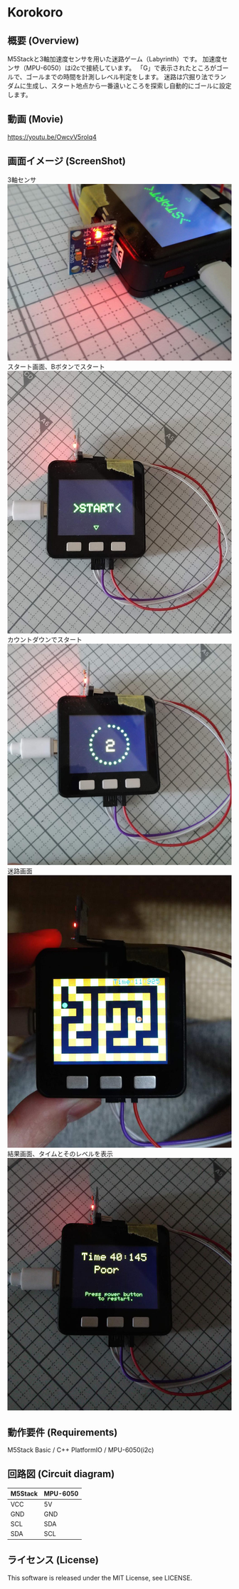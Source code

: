 # Korokoro

## 概要 (Overview)

M5Stackと3軸加速度センサを用いた迷路ゲーム（Labyrinth）です。
加速度センサ（MPU-6050）はi2cで接続しています。
「G」で表示されたところがゴールで、ゴールまでの時間を計測しレベル判定をします。
迷路は穴掘り法でランダムに生成し、スタート地点から一番遠いところを探索し自動的にゴールに設定します。

## 動画 (Movie)

https://youtu.be/OwcvV5rolq4


## 画面イメージ (ScreenShot)
3軸センサ
<img src="img/1.jpg"><br>
スタート画面、Bボタンでスタート
<img src="img/2.jpg"><br>
カウントダウンでスタート
<img src="img/3.jpg"><br>
迷路画面
<img src="img/4.jpg"><br>
結果画面、タイムとそのレベルを表示
<img src="img/5.jpg"><br>
## 動作要件 (Requirements)

M5Stack Basic / C++ PlatformIO / MPU-6050(i2c)


## 回路図 (Circuit diagram)

|M5Stack|MPU-6050|
| ------------- | ------------- |
|VCC|5V|
|GND|GND|
|SCL|SDA|
|SDA|SCL|

## ライセンス (License)

This software is released under the MIT License, see LICENSE.
